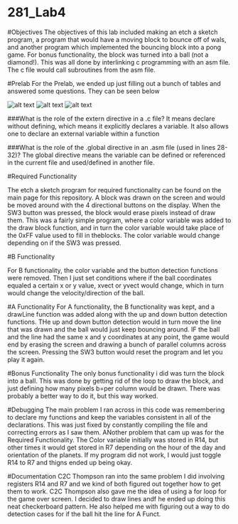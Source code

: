 281_Lab4
========
#Objectives
The objectives of this lab included making an etch a sketch program, a program that would have a moving block to bounce off of wals, and another program which implemented the bouncing block into a pong game. For bonus functionality, the block was turned into a ball (not a diamond!). This was all done by interlinking c programming with an asm file. The c file would call subroutines from the asm file. 

#Prelab
For the Prelab, we ended up just filling out a bunch of tables and answered some questions. They can be seen below

![alt text](http://i57.tinypic.com/3451r10.png)
![alt text](http://i58.tinypic.com/ok0rq9.png)
![alt text](http://i59.tinypic.com/206d9c5.png)

###What is the role of the extern directive in a .c file?
It means declare without defining, which means it explicitly declares a variable. It also allows one to declare an external variable within a function	

###What is the role of the .global directive in an .asm file (used in lines 28-32)?
The global directive means the variable can be defined or referenced in the current file and used/defined in another file.

#Required Functionality

The etch a sketch program for required functionality can be found on the main page for this repository. A block was drawn on the screen and would be moved around with the 4 directional buttons on the display. When the SW3 button was pressed, the block would erase pixels instead of draw them. This was a fairly simple program, where a color variable was added to the draw block function, and in turn the color variable would take place of the 0xFF value used to fill in theblocks. The color variable would change depending on if the SW3 was pressed.

#B Functionality

For B functionality, the color variable and the button detection functions were removed. Then I just set conditions where if the ball coordinates equaled a certain x or y value, xvect or yvect would change, which in turn would change the velocity/direction of the ball. 

#A Functionality
For A functionality, the B functionality was kept, and a drawLine function was added along with the up and down button detection functions. THe up and down button detection would in turn move the line that was drawn and the ball would just keep bouncing around. IF the ball and the line had the same x and y coordinates at any point, the game would end by erasing the screen and drawing a bunch of parallel columns across the screen. Pressing the SW3 button would reset the program and let you play it again.

#Bonus Functionality
The only bonus functionality i did was turn the block into a ball. This was done by getting rid of the loop to draw the block, and just defining how many pixels b=per column would be drawn. There was probably a better way to do it, but this way worked.

#Debugging
The main problem I ran across in this code was remembering to declare my functions and keep the variables consistent in all of the declarations. This was just fixed by constantly compiling the file and correcting errors as I saw them. ANother problem that cam up was for the Required Functionality. The Color variable initially was stored in R14, but other times it would get stored in R7 depending on the hour of the day and orientation of the planets. If my program did not work, I would just toggle R14 to R7 and thigns ended up being okay.

#Documentation
C2C Thompson ran into the same problem I did involving registers R14 and R7 and we kind of both figured out together how to get them to work. C2C Thompson also gave me the idea of using a for loop for the game over screen. I decided to draw lines andf he ended up doing this neat checkerboard pattern. He also helped me with figuring out a way to do detection cases for if the ball hit the line for A Funct.
